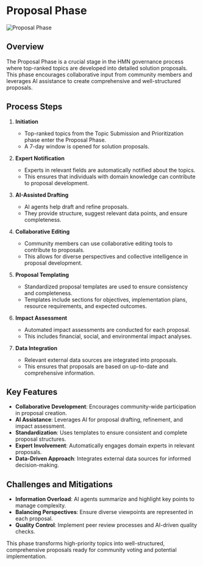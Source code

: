 # Proposal Phase

![Proposal Phase](./imgs/proposal_phase.png)

## Overview

The Proposal Phase is a crucial stage in the HMN governance process where top-ranked topics are developed into
detailed solution proposals. This phase encourages collaborative input from community members and leverages AI
assistance to create comprehensive and well-structured proposals.

## Process Steps

1. **Initiation**

   - Top-ranked topics from the Topic Submission and Prioritization phase enter the Proposal Phase.
   - A 7-day window is opened for solution proposals.

2. **Expert Notification**

   - Experts in relevant fields are automatically notified about the topics.
   - This ensures that individuals with domain knowledge can contribute to proposal development.

3. **AI-Assisted Drafting**

   - AI agents help draft and refine proposals.
   - They provide structure, suggest relevant data points, and ensure completeness.

4. **Collaborative Editing**

   - Community members can use collaborative editing tools to contribute to proposals.
   - This allows for diverse perspectives and collective intelligence in proposal development.

5. **Proposal Templating**

   - Standardized proposal templates are used to ensure consistency and completeness.
   - Templates include sections for objectives, implementation plans, resource requirements, and expected outcomes.

6. **Impact Assessment**

   - Automated impact assessments are conducted for each proposal.
   - This includes financial, social, and environmental impact analyses.

7. **Data Integration**
   - Relevant external data sources are integrated into proposals.
   - This ensures that proposals are based on up-to-date and comprehensive information.

## Key Features

- **Collaborative Development**: Encourages community-wide participation in proposal creation.
- **AI Assistance**: Leverages AI for proposal drafting, refinement, and impact assessment.
- **Standardization**: Uses templates to ensure consistent and complete proposal structures.
- **Expert Involvement**: Automatically engages domain experts in relevant proposals.
- **Data-Driven Approach**: Integrates external data sources for informed decision-making.

## Challenges and Mitigations

- **Information Overload**: AI agents summarize and highlight key points to manage complexity.
- **Balancing Perspectives**: Ensure diverse viewpoints are represented in each proposal.
- **Quality Control**: Implement peer review processes and AI-driven quality checks.

This phase transforms high-priority topics into well-structured, comprehensive proposals ready for community voting
and potential implementation.
